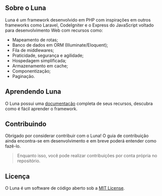 ## Sobre o Luna

Luna é um framework desenvolvido em PHP com inspirações em outros frameworks como Laravel, CodeIgniter e o Express do JavaScript voltado para desenvolvimento Web com recursos como:

- Mapeamento de rotas;
- Banco de dados em ORM (Illuminate/Eloquent);
- Fila de middlewares;
- Praticidade, segurança e agilidade;
- Hospedagem simplificada;
- Armazenamento em cache;
- Componentização;
- Paginação.

## Aprendendo Luna

O Luna possui uma [documentação](https://jjrdev.gitbook.io/luna/) completa de seus recursos, descubra como é fácil aprender o framework.

## Contribuindo

Obrigado por considerar contribuir com o Luna! O guia de contribuição ainda encontra-se em desenvolvimento e em breve poderá entender como fazê-lo.

> Enquanto isso, você pode realizar contribuições por conta própria no repositório.

## Licença

O Luna é um software de código aberto sob a [MIT License](https://github.com/jjr-dev/luna/blob/main/LICENSE).
